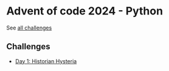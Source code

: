 # Advent of code 2024 - Python

See [all challenges](https://adventofcode.com/2024)

## Challenges

- [Day 1: Historian Hysteria](src/)
